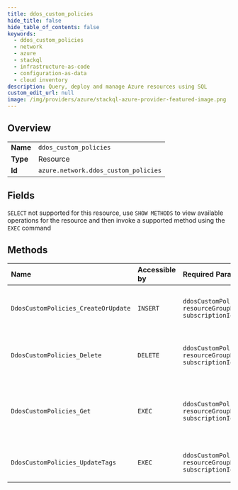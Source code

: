 ```yaml
---
title: ddos_custom_policies
hide_title: false
hide_table_of_contents: false
keywords:
  - ddos_custom_policies
  - network
  - azure    
  - stackql
  - infrastructure-as-code
  - configuration-as-data
  - cloud inventory
description: Query, deploy and manage Azure resources using SQL
custom_edit_url: null
image: /img/providers/azure/stackql-azure-provider-featured-image.png
---
```

  
    

## Overview
<table><tbody>
<tr><td><b>Name</b></td><td><code>ddos_custom_policies</code></td></tr>
<tr><td><b>Type</b></td><td>Resource</td></tr>
<tr><td><b>Id</b></td><td><code>azure.network.ddos_custom_policies</code></td></tr>
</tbody></table>

## Fields
`SELECT` not supported for this resource, use `SHOW METHODS` to view available operations for the resource and then invoke a supported method using the `EXEC` command  
## Methods
| Name | Accessible by | Required Params | Description |
|:-----|:--------------|:----------------|:------------|
| `DdosCustomPolicies_CreateOrUpdate` | `INSERT` | `ddosCustomPolicyName, resourceGroupName, subscriptionId` | Creates or updates a DDoS custom policy. |
| `DdosCustomPolicies_Delete` | `DELETE` | `ddosCustomPolicyName, resourceGroupName, subscriptionId` | Deletes the specified DDoS custom policy. |
| `DdosCustomPolicies_Get` | `EXEC` | `ddosCustomPolicyName, resourceGroupName, subscriptionId` | Gets information about the specified DDoS custom policy. |
| `DdosCustomPolicies_UpdateTags` | `EXEC` | `ddosCustomPolicyName, resourceGroupName, subscriptionId` | Update a DDoS custom policy tags. |
